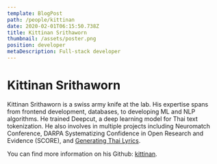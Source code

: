 ```yaml
---
template: BlogPost
path: /people/kittinan
date: 2020-02-01T06:15:50.738Z
title: Kittinan Srithaworn
thumbnail: /assets/poster.png
position: developer
metaDescription: Full-stack developer
---
```


# Kittinan Srithaworn

Kittinan Srithaworn is a swiss army knife at the lab. His expertise
spans from frontend development, databases, to developing ML and NLP algorithms.
He trained Deepcut, a deep learning model for Thai text tokenization.
He also involves in multiple projects including Neuromatch Conference,
DARPA Systematizing Confidence in Open Research and Evidence (SCORE), and
[Generating Thai Lyrics](https://tupleblog.github.io/generate-thai-lyrics/).

You can find more information on his Github: [kittinan](https://github.com/kittinan).
